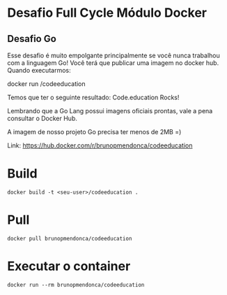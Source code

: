 # Desafio Full Cycle Módulo Docker
## Desafio Go

Esse desafio é muito empolgante principalmente se você nunca trabalhou com a linguagem Go!
Você terá que publicar uma imagem no docker hub. Quando executarmos:

docker run <seu-user>/codeeducation

Temos que ter o seguinte resultado: Code.education Rocks!

Lembrando que a Go Lang possui imagens oficiais prontas, vale a pena consultar o Docker Hub.

A imagem de nosso projeto Go precisa ter menos de 2MB =)

Link: https://hub.docker.com/r/brunopmendonca/codeeducation


# Build 
```
docker build -t <seu-user>/codeeducation .
```

# Pull 
```
docker pull brunopmendonca/codeeducation
```

# Executar o container
```
docker run --rm brunopmendonca/codeeducation



